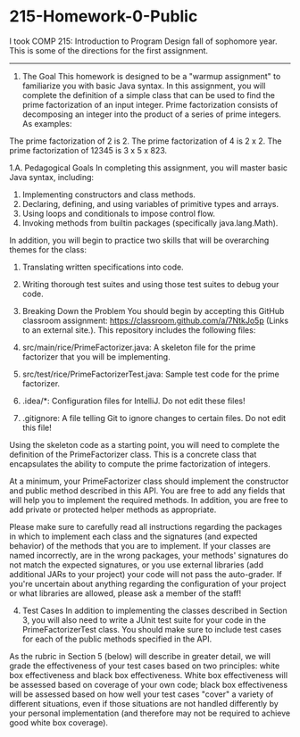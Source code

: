 # 215-Homework-0-Public

I took COMP 215: Introduction to Program Design fall of sophomore year.
This is some of the directions for the first assignment.

___________

1. The Goal
This homework is designed to be a "warmup assignment" to familiarize you with basic Java syntax. In this assignment, you will complete the definition of a simple class that can be used to find the prime factorization of an input integer. Prime factorization consists of decomposing an integer into the product of a series of prime integers. As examples:

The prime factorization of 2 is 2.
The prime factorization of 4 is 2 x 2.
The prime factorization of 12345 is 3 x 5 x 823.

1.A. Pedagogical Goals
In completing this assignment, you will master basic Java syntax, including:

1. Implementing constructors and class methods.
2. Declaring, defining, and using variables of primitive types and arrays.
3. Using loops and conditionals to impose control flow.
4. Invoking methods from builtin packages (specifically java.lang.Math).

In addition, you will begin to practice two skills that will be overarching themes for the class:

1. Translating written specifications into code.
2. Writing thorough test suites and using those test suites to debug your code.

3. Breaking Down the Problem
You should begin by accepting this GitHub classroom assignment: https://classroom.github.com/a/7NtkJo5p (Links to an external site.). This repository includes the following files:

1. src/main/rice/PrimeFactorizer.java: A skeleton file for the prime factorizer that you will be implementing.
2. src/test/rice/PrimeFactorizerTest.java: Sample test code for the prime factorizer.
3. .idea/*: Configuration files for IntelliJ. Do not edit these files!
4. .gitignore: A file telling Git to ignore changes to certain files. Do not edit this file!

Using the skeleton code as a starting point, you will need to complete the definition of the PrimeFactorizer class. This is a concrete class that encapsulates the ability to compute the prime factorization of integers.

At a minimum, your PrimeFactorizer class should implement the constructor and public method described in this API. You are free to add any fields that will help you to implement the required methods. In addition, you are free to add private or protected helper methods as appropriate.

Please make sure to carefully read all instructions regarding the packages in which to implement each class and the signatures (and expected behavior) of the methods that you are to implement. If your classes are named incorrectly, are in the wrong packages, your methods' signatures do not match the expected signatures, or you use external libraries (add additional JARs to your project) your code will not pass the auto-grader. If you're uncertain about anything regarding the configuration of your project or what libraries are allowed, please ask a member of the staff!


4. Test Cases
In addition to implementing the classes described in Section 3, you will also need to write a JUnit test suite for your code in the PrimeFactorizerTest class. You should make sure to include test cases for each of the public methods specified in the API.

As the rubric in Section 5 (below) will describe in greater detail, we will grade the effectiveness of your test cases based on two principles: white box effectiveness and black box effectiveness. White box effectiveness will be assessed based on coverage of your own code; black box effectiveness will be assessed based on how well your test cases "cover" a variety of different situations, even if those situations are not handled differently by your personal implementation (and therefore may not be required to achieve good white box coverage).
